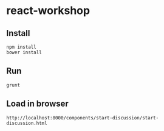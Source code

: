 react-workshop
==============

## Install

```
npm install
bower install
```

## Run

```
grunt
```

## Load in browser

`http://localhost:8000/components/start-discussion/start-discussion.html`
